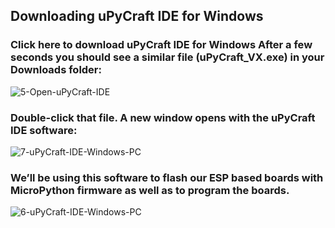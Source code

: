 ## Downloading uPyCraft IDE for Windows

### Click here to download uPyCraft IDE for Windows After a few seconds you should see a similar file (uPyCraft_VX.exe) in your Downloads folder:

 ![5-Open-uPyCraft-IDE](https://user-images.githubusercontent.com/65058286/208462538-0bc308c2-7de1-467b-a5f9-7e7a058197bc.jpg)

### Double-click that file. A new window opens with the uPyCraft IDE software:

![7-uPyCraft-IDE-Windows-PC](https://user-images.githubusercontent.com/65058286/208462720-952cb7fc-6403-4276-8087-3a37bb1a6f4f.jpg)

### We’ll be using this software to flash our ESP based boards with MicroPython firmware as well as to program the boards.

![6-uPyCraft-IDE-Windows-PC](https://user-images.githubusercontent.com/65058286/208462847-d69d37a0-989a-40e3-9acc-8ce483716103.jpg)
